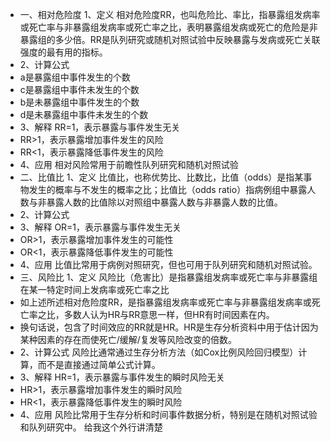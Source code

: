 - 一、相对危险度
  1、定义
  相对危险度RR，也叫危险比、率比，指暴露组发病率或死亡率与非暴露组发病率或死亡率之比，表明暴露组发病或死亡的危险是非暴露组的多少倍。RR是队列研究或随机对照试验中反映暴露与发病或死亡关联强度的最有用的指标。
- 2、计算公式
- a是暴露组中事件发生的个数
- c是暴露组中事件未发生的个数
- b是未暴露组中事件发生的个数
- d是未暴露组中事件未发生的个数
- 3、解释
  RR=1，表示暴露与事件发生无关
- RR>1，表示暴露增加事件发生的风险
- RR<1，表示暴露降低事件发生的风险
- 4、应用
  相对风险常用于前瞻性队列研究和随机对照试验
- 二、比值比
  1、定义
  比值比，也称优势比、比数比，比值（odds）是指某事物发生的概率与不发生的概率之比；比值比（odds ratio）指病例组中暴露人数与非暴露人数的比值除以对照组中暴露人数与非暴露人数的比值。
- 2、计算公式
- 3、解释
  OR=1，表示暴露与事件发生无关
- OR>1，表示暴露增加事件发生的可能性
- OR<1，表示暴露降低事件发生的可能性
- 4、应用
  比值比常用于病例对照研究，但也可用于队列研究和随机对照试验。
- 三、风险比
  1、定义
  风险比（危害比）是指暴露组发病率或死亡率与非暴露组在某一特定时间上发病率或死亡率之比
- 如上述所述相对危险度RR，是指暴露组发病率或死亡率与非暴露组发病率或死亡率之比，多数人认为HR与RR意思一样，但HR有时间因素在内。
- 换句话说，包含了时间效应的RR就是HR。HR是生存分析资料中用于估计因为某种因素的存在而使死亡/缓解/复发等风险改变的倍数。
- 2、计算公式
  风险比通常通过生存分析方法（如Cox比例风险回归模型）计算，而不是直接通过简单公式计算。
- 3、解释
  HR=1，表示暴露与事件发生的瞬时风险无关
- HR>1，表示暴露增加事件发生的瞬时风险
- HR<1，表示暴露降低事件发生的瞬时风险
- 4、应用
  风险比常用于生存分析和时间事件数据分析，特别是在随机对照试验和队列研究中。
  给我这个外行讲清楚